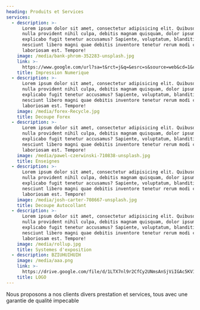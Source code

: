 ```yaml
---
heading: Produits et Services
services:
  - description: >-
      Lorem ipsum dolor sit amet, consectetur adipisicing elit. Quibusdam eaque
      nulla provident nihil culpa, debitis magnam quisquam, dolor ipsum libero,
      explicabo fugit tenetur accusamus? Sapiente, voluptatum, blanditiis
      nesciunt libero magni quae debitis inventore tenetur rerum modi corporis
      laboriosam est. Tempore!
    image: /media/bank-phrom-352283-unsplash.jpg
    link: >-
      https://www.google.com/url?sa=t&rct=j&q=&esrc=s&source=web&cd=1&cad=rja&uact=8&ved=2ahUKEwiA_vDHxdjcAhWIsaQKHTcTCmYQFjAAegQIABAC&url=https%3A%2F%2Fwww.corel.com%2Fcontent%2Fpdf%2Fcgsx3%2Finsights%2Fife_digital.pdf&usg=AOvVaw0H9mP_spDPOnVRPKigQttj
    title: Impression Numerique
  - description: >-
      Lorem ipsum dolor sit amet, consectetur adipisicing elit. Quibusdam eaque
      nulla provident nihil culpa, debitis magnam quisquam, dolor ipsum libero,
      explicabo fugit tenetur accusamus? Sapiente, voluptatum, blanditiis
      nesciunt libero magni quae debitis inventore tenetur rerum modi corporis
      laboriosam est. Tempore!
    image: /media/forex-Recycle.jpg
    title: Decoupe Forex
  - description: >-
      Lorem ipsum dolor sit amet, consectetur adipisicing elit. Quibusdam eaque
      nulla provident nihil culpa, debitis magnam quisquam, dolor ipsum libero,
      explicabo fugit tenetur accusamus? Sapiente, voluptatum, blanditiis
      nesciunt libero magni quae debitis inventore tenetur rerum modi corporis
      laboriosam est. Tempore!
    image: /media/pawel-czerwinski-710838-unsplash.jpg
    title: Enseignes
  - description: >-
      Lorem ipsum dolor sit amet, consectetur adipisicing elit. Quibusdam eaque
      nulla provident nihil culpa, debitis magnam quisquam, dolor ipsum libero,
      explicabo fugit tenetur accusamus? Sapiente, voluptatum, blanditiis
      nesciunt libero magni quae debitis inventore tenetur rerum modi corporis
      laboriosam est. Tempore!
    image: /media/josh-carter-708667-unsplash.jpg
    title: Decoupe Autocollant
  - description: >-
      Lorem ipsum dolor sit amet, consectetur adipisicing elit. Quibusdam eaque
      nulla provident nihil culpa, debitis magnam quisquam, dolor ipsum libero,
      explicabo fugit tenetur accusamus? Sapiente, voluptatum, blanditiis
      nesciunt libero magni quae debitis inventore tenetur rerum modi corporis
      laboriosam est. Tempore!
    image: /media/rollup.jpg
    title: Systemes d'exposition
  - description: BZIUHUIHUIH
    image: /media/aaa.png
    link: >-
      https://drive.google.com/file/d/1LTX7nl9r2CfCy2UNmsAnSjViIGAc5KV1/view?usp=sharing
    title: LOGO
---
```

Nous proposons a nos clients divers prestation et services, tous avec une garantie de qualité impecable
